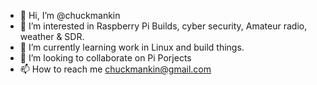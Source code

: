 - 👋 Hi, I’m @chuckmankin
- 👀 I’m interested in Raspberry Pi Builds, cyber security, Amateur radio, weather & SDR. 
- 🌱 I’m currently learning work in Linux and build things.
- 💞️ I’m looking to collaborate on Pi Porjects
- 📫 How to reach me chuckmankin@gmail.com

<!---
chuckmankin/chuckmankin is a ✨ special ✨ repository because its `README.md` (this file) appears on your GitHub profile.
You can click the Preview link to take a look at your changes.
--->
